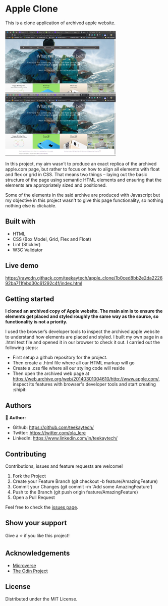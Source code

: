 # Apple Clone

This is a clone application of archived apple website.
<br>
<br>
<img src="assets/screen_one.jpg" width="350"> 
<img src="assets/screen_two.jpg" width="350"> 
<br>

In this project, my aim wasn’t to produce an exact replica of the archived apple.com page, but rather to focus on how to align all elements with float and flex or grid in CSS. That means two things – laying out the basic structure of the page using semantic HTML elements and ensuring that the elements are appropriately sized and positioned.

Some of the elements in the said archive are produced with Javascript but my objective in this project wasn't to give this page functionality, so nothing nothing else is clickable.

## Built with
  * HTML 
  * CSS (Box Model, Grid, Flex and Float)
  * Lint (Stickler)
  * W3C Validator

## Live demo
https://rawcdn.githack.com/teekaytech/apple_clone/1b0ced8bb2e2da222692ba711febd30c61292c4f/index.html

## Getting started
**I cloned an archived copy of Apple website. The main aim is to ensure the elements get placed and styled roughly the same way as the source, so functionality is not a priority.**

I used the browser’s developer tools to inspect the archived apple website to understand how elements are placed and styled.
I built my own page in a .html text file and opened it in our browser to check it out. I carried out the following steps:
  - First setup a github repository for the project.
  - Then create a .html file where all our HTML markup will go
  - Create a .css file where all our styling code will reside
  - Then open the archived web page at https://web.archive.org/web/20140301004610/http://www.apple.com/, inspect its features with browser's developer tools and start creating  :shipit:

## Authors
 :bust_in_silhouette: **Author:**
 * Github: https://github.com/teekaytech/
 * Twitter: https://twitter.com/ola_lere
 * LinkedIn: https://www.linkedin.com/in/teekaytech/

## Contributing
Contributions, issues and feature requests are welcome!

   1. Fork the Project
   2. Create your Feature Branch (git checkout -b feature/AmazingFeature)
   3. Commit your Changes (git commit -m 'Add some AmazingFeature')
   4. Push to the Branch (git push origin feature/AmazingFeature)
   5. Open a Pull Request

Feel free to check the [issues page](https://github.com/teekaytech/apple_clone/issues).

## Show your support
Give a :star: if you like this project!

## Acknowledgements
  * [Microverse](https://www.microverse.org/)
  * [The Odin Project](https://www.theodinproject.com/courses/html5-and-css3/lessons/embedding-images-and-video#introduction)

## License
 Distributed under the MIT License.
